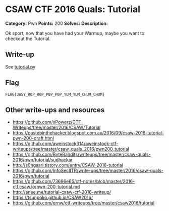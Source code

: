 # CSAW CTF 2016 Quals: Tutorial

**Category:** Pwn
**Points:** 200
**Solves:**
**Description:**

Ok sport, now that you have had your Warmup, maybe you want to checkout the Tutorial.

## Write-up
See [tutorial.py](tutorial.py)

## Flag

`FLAG{3ASY_R0P_R0P_P0P_P0P_YUM_YUM_CHUM_CHUM}`

## Other write-ups and resources

* https://github.com/xPowerz/CTF-Writeups/tree/master/2016/CSAW/Tutorial
* https://pastebinthehacker.blogspot.com.au/2016/09/csaw-2016-tutorial-pwn-200-draft.html
* https://github.com/aweinstock314/aweinstock-ctf-writeups/tree/master/csaw_quals_2016/pwn200_tutorial
* https://github.com/ByteBandits/writeups/tree/master/csaw-quals-2016/pwn/tutorial/sudhackar
* http://s0ngsari.tistory.com/entry/CSAW-2016-tutorial
* https://github.com/InfoSecIITR/write-ups/tree/master/2016/csaw-quals-2016/pwn/tutorial
* https://github.com/73696e65/ctf-notes/blob/master/2016-ctf.csaw.io/pwn-200-tutorial.md
* http://anee.me/tutorial-csaw-ctf-2016-writeup/
* https://tsunpoko.github.io/CSAW2016/
* https://github.com/ernw/ctf-writeups/tree/master/csaw2016/tutorial
